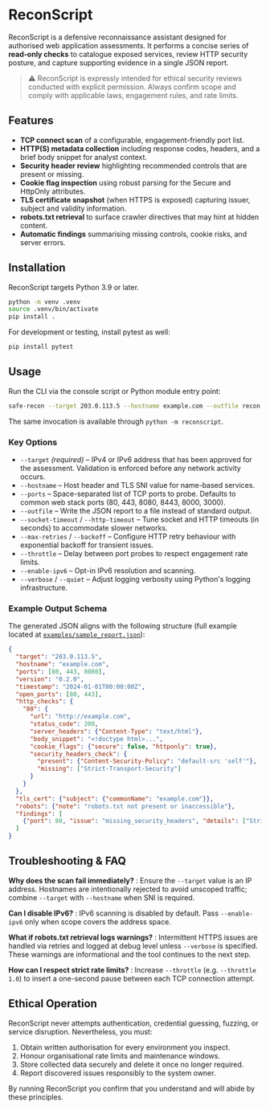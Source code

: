 # ReconScript

ReconScript is a defensive reconnaissance assistant designed for authorised web
application assessments. It performs a concise series of **read-only checks** to
catalogue exposed services, review HTTP security posture, and capture
supporting evidence in a single JSON report.

> ⚠️ ReconScript is expressly intended for ethical security reviews conducted
> with explicit permission. Always confirm scope and comply with applicable
> laws, engagement rules, and rate limits.

## Features
- **TCP connect scan** of a configurable, engagement-friendly port list.
- **HTTP(S) metadata collection** including response codes, headers, and a brief
  body snippet for analyst context.
- **Security header review** highlighting recommended controls that are present
  or missing.
- **Cookie flag inspection** using robust parsing for the Secure and HttpOnly
  attributes.
- **TLS certificate snapshot** (when HTTPS is exposed) capturing issuer, subject
  and validity information.
- **robots.txt retrieval** to surface crawler directives that may hint at hidden
  content.
- **Automatic findings** summarising missing controls, cookie risks, and server
  errors.

## Installation
ReconScript targets Python 3.9 or later.

```bash
python -m venv .venv
source .venv/bin/activate
pip install .
```

For development or testing, install pytest as well:

```bash
pip install pytest
```

## Usage
Run the CLI via the console script or Python module entry point:

```bash
safe-recon --target 203.0.113.5 --hostname example.com --outfile recon.json
```

The same invocation is available through `python -m reconscript`.

### Key Options
- `--target` *(required)* – IPv4 or IPv6 address that has been approved for the
  assessment. Validation is enforced before any network activity occurs.
- `--hostname` – Host header and TLS SNI value for name-based services.
- `--ports` – Space-separated list of TCP ports to probe. Defaults to common
  web stack ports (80, 443, 8080, 8443, 8000, 3000).
- `--outfile` – Write the JSON report to a file instead of standard output.
- `--socket-timeout` / `--http-timeout` – Tune socket and HTTP timeouts (in
  seconds) to accommodate slower networks.
- `--max-retries` / `--backoff` – Configure HTTP retry behaviour with
  exponential backoff for transient issues.
- `--throttle` – Delay between port probes to respect engagement rate limits.
- `--enable-ipv6` – Opt-in IPv6 resolution and scanning.
- `--verbose` / `--quiet` – Adjust logging verbosity using Python's logging
  infrastructure.

### Example Output Schema
The generated JSON aligns with the following structure (full example located at
[`examples/sample_report.json`](examples/sample_report.json)):

```json
{
  "target": "203.0.113.5",
  "hostname": "example.com",
  "ports": [80, 443, 8080],
  "version": "0.2.0",
  "timestamp": "2024-01-01T00:00:00Z",
  "open_ports": [80, 443],
  "http_checks": {
    "80": {
      "url": "http://example.com",
      "status_code": 200,
      "server_headers": {"Content-Type": "text/html"},
      "body_snippet": "<!doctype html>...",
      "cookie_flags": {"secure": false, "httponly": true},
      "security_headers_check": {
        "present": {"Content-Security-Policy": "default-src 'self'"},
        "missing": ["Strict-Transport-Security"]
      }
    }
  },
  "tls_cert": {"subject": {"commonName": "example.com"}},
  "robots": {"note": "robots.txt not present or inaccessible"},
  "findings": [
    {"port": 80, "issue": "missing_security_headers", "details": ["Strict-Transport-Security"]}
  ]
}
```

## Troubleshooting & FAQ
**Why does the scan fail immediately?**
: Ensure the `--target` value is an IP address. Hostnames are intentionally
  rejected to avoid unscoped traffic; combine `--target` with `--hostname` when
  SNI is required.

**Can I disable IPv6?**
: IPv6 scanning is disabled by default. Pass `--enable-ipv6` only when scope
  covers the address space.

**What if robots.txt retrieval logs warnings?**
: Intermittent HTTPS issues are handled via retries and logged at debug level
  unless `--verbose` is specified. These warnings are informational and the tool
  continues to the next step.

**How can I respect strict rate limits?**
: Increase `--throttle` (e.g. `--throttle 1.0`) to insert a one-second pause
  between each TCP connection attempt.

## Ethical Operation
ReconScript never attempts authentication, credential guessing, fuzzing, or
service disruption. Nevertheless, you must:

1. Obtain written authorisation for every environment you inspect.
2. Honour organisational rate limits and maintenance windows.
3. Store collected data securely and delete it once no longer required.
4. Report discovered issues responsibly to the system owner.

By running ReconScript you confirm that you understand and will abide by these
principles.
